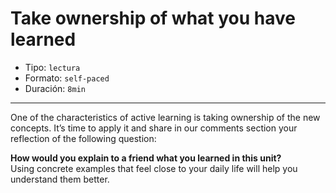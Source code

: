 # Take ownership of what you have learned

* Tipo: `lectura`
* Formato: `self-paced`
* Duración: `8min`

***

One of the characteristics of active learning is taking ownership of the new
concepts. It’s time to apply it and share in our comments section your
reflection of the following question:

**How would you explain to a friend what you learned in this unit?**  
Using concrete examples that feel close to your daily life will help you
understand them better.
